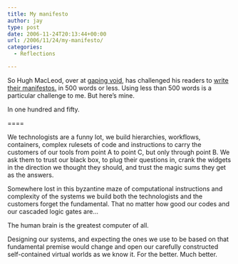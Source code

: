 ```yaml
---
title: My manifesto
author: jay
type: post
date: 2006-11-24T20:13:44+00:00
url: /2006/11/24/my-manifesto/
categories:
  - Reflections

---
```

So Hugh MacLeod, over at [gaping void][1], has challenged his readers to [write their manifestos.][2] in 500 words or less. Using less than 500 words is a particular challenge to me. But here’s mine.

In one hundred and fifty.

====

We technologists are a funny lot, we build hierarchies, workflows, containers, complex rulesets of code and instructions to carry the customers of our tools from point A to point C, but only through point B. We ask them to trust our black box, to plug their questions in, crank the widgets in the direction we thought they should, and trust the magic sums they get as the answers.

Somewhere lost in this byzantine maze of computational instructions and complexity of the systems we build both the technologists and the customers forget the fundamental. That no matter how good our codes and our cascaded logic gates are…

The human brain is the greatest computer of all.

Designing our systems, and expecting the ones we use to be based on that fundamental premise would change and open our carefully constructed self-contained virtual worlds as we know it. For the better. Much better.

 [1]: http://www.gapingvoid.com/
 [2]: http://www.gapingvoid.com/Moveable_Type/archives/003455.html